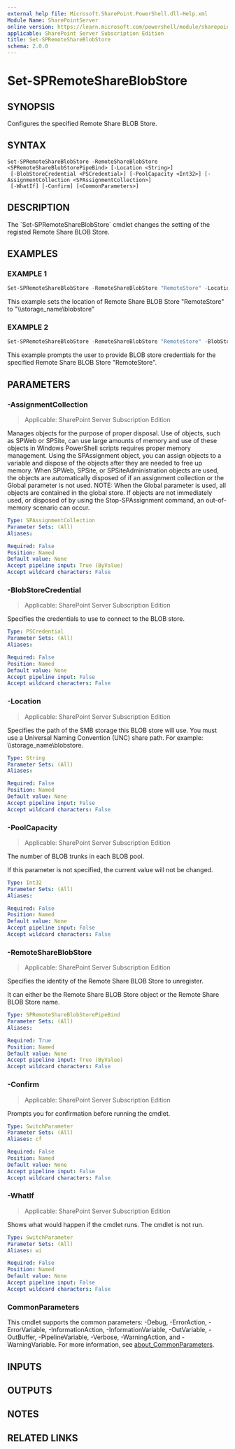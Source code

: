 ```yaml
---
external help file: Microsoft.SharePoint.PowerShell.dll-Help.xml
Module Name: SharePointServer
online version: https://learn.microsoft.com/powershell/module/sharepoint-server/set-spremoteshareblobstore
applicable: SharePoint Server Subscription Edition
title: Set-SPRemoteShareBlobStore
schema: 2.0.0
---
```


# Set-SPRemoteShareBlobStore

## SYNOPSIS
Configures the specified Remote Share BLOB Store.

## SYNTAX

```
Set-SPRemoteShareBlobStore -RemoteShareBlobStore <SPRemoteShareBlobStorePipeBind> [-Location <String>]
 [-BlobStoreCredential <PSCredential>] [-PoolCapacity <Int32>] [-AssignmentCollection <SPAssignmentCollection>]
 [-WhatIf] [-Confirm] [<CommonParameters>]
```

## DESCRIPTION
The \`Set-SPRemoteShareBlobStore\` cmdlet changes the setting of the registed Remote Share BLOB Store.

## EXAMPLES

### EXAMPLE 1
```powershell
Set-SPRemoteShareBlobStore -RemoteShareBlobStore "RemoteStore" -Location "\\storage_name\blobstore\"
```

This example sets the location of Remote Share BLOB Store "RemoteStore" to "\\\\storage_name\blobstore\"

### EXAMPLE 2
```powershell
Set-SPRemoteShareBlobStore -RemoteShareBlobStore "RemoteStore" -BlobStoreCredential (Get-Credential)
```

This example prompts the user to provide BLOB store credentials for the specified Remote Share BLOB Store "RemoteStore".

## PARAMETERS

### -AssignmentCollection

> Applicable: SharePoint Server Subscription Edition

Manages objects for the purpose of proper disposal.
Use of objects, such as SPWeb or SPSite, can use large amounts of memory and use of these objects in Windows PowerShell scripts requires proper memory management.
Using the SPAssignment object, you can assign objects to a variable and dispose of the objects after they are needed to free up memory.
When SPWeb, SPSite, or SPSiteAdministration objects are used, the objects are automatically disposed of if an assignment collection or the Global parameter is not used.
NOTE: When the Global parameter is used, all objects are contained in the global store.
If objects are not immediately used, or disposed of by using the Stop-SPAssignment command, an out-of-memory scenario can occur.

```yaml
Type: SPAssignmentCollection
Parameter Sets: (All)
Aliases:

Required: False
Position: Named
Default value: None
Accept pipeline input: True (ByValue)
Accept wildcard characters: False
```

### -BlobStoreCredential

> Applicable: SharePoint Server Subscription Edition

Specifies the credentials to use to connect to the BLOB store.

```yaml
Type: PSCredential
Parameter Sets: (All)
Aliases:

Required: False
Position: Named
Default value: None
Accept pipeline input: False
Accept wildcard characters: False
```

### -Location

> Applicable: SharePoint Server Subscription Edition

Specifies the path of the SMB storage this BLOB store will use.
You must use a Universal Naming Convention (UNC) share path.
For example: \\\\storage_name\blobstore.

```yaml
Type: String
Parameter Sets: (All)
Aliases:

Required: False
Position: Named
Default value: None
Accept pipeline input: False
Accept wildcard characters: False
```

### -PoolCapacity

> Applicable: SharePoint Server Subscription Edition

The number of BLOB trunks in each BLOB pool.

If this parameter is not specified, the current value will not be changed.

```yaml
Type: Int32
Parameter Sets: (All)
Aliases:

Required: False
Position: Named
Default value: None
Accept pipeline input: False
Accept wildcard characters: False
```

### -RemoteShareBlobStore

> Applicable: SharePoint Server Subscription Edition

Specifies the identity of the Remote Share BLOB Store to unregister.

It can either be the Remote Share BLOB Store object or the Remote Share BLOB Store name.

```yaml
Type: SPRemoteShareBlobStorePipeBind
Parameter Sets: (All)
Aliases:

Required: True
Position: Named
Default value: None
Accept pipeline input: True (ByValue)
Accept wildcard characters: False
```

### -Confirm

> Applicable: SharePoint Server Subscription Edition

Prompts you for confirmation before running the cmdlet.

```yaml
Type: SwitchParameter
Parameter Sets: (All)
Aliases: cf

Required: False
Position: Named
Default value: None
Accept pipeline input: False
Accept wildcard characters: False
```

### -WhatIf

> Applicable: SharePoint Server Subscription Edition

Shows what would happen if the cmdlet runs.
The cmdlet is not run.

```yaml
Type: SwitchParameter
Parameter Sets: (All)
Aliases: wi

Required: False
Position: Named
Default value: None
Accept pipeline input: False
Accept wildcard characters: False
```

### CommonParameters
This cmdlet supports the common parameters: -Debug, -ErrorAction, -ErrorVariable, -InformationAction, -InformationVariable, -OutVariable, -OutBuffer, -PipelineVariable, -Verbose, -WarningAction, and -WarningVariable. For more information, see [about_CommonParameters](https://go.microsoft.com/fwlink/?LinkID=113216).

## INPUTS

## OUTPUTS

## NOTES

## RELATED LINKS
